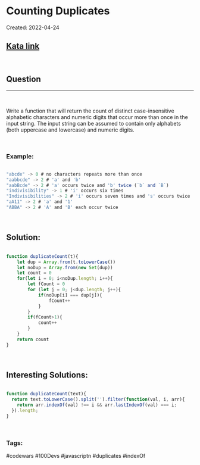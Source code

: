 # Counting Duplicates

Created: 2022-04-24

[1]: https://www.codewars.com/kata/54bf1c2cd5b56cc47f0007a1/train/javascript
## [Kata link][1]

&nbsp;

## Question
---

&nbsp;

Write a function that will return the count of distinct case-insensitive alphabetic characters and numeric digits that occur more than once in the input string. The input string can be assumed to contain only alphabets (both uppercase and lowercase) and numeric digits.

&nbsp;

### **Example:** 
<!-- code below -->

```javascript

"abcde" -> 0 # no characters repeats more than once
"aabbcde" -> 2 # 'a' and 'b'
"aabBcde" -> 2 # 'a' occurs twice and 'b' twice (`b` and `B`)
"indivisibility" -> 1 # 'i' occurs six times
"Indivisibilities" -> 2 # 'i' occurs seven times and 's' occurs twice
"aA11" -> 2 # 'a' and '1'
"ABBA" -> 2 # 'A' and 'B' each occur twice

```
&nbsp;

## **Solution:**

<!-- code below -->

```javascript

function duplicateCount(t){
    let dup = Array.from(t.toLowerCase())
    let noDup = Array.from(new Set(dup))
    let count = 0
    for(let i = 0; i<noDup.length; i++){
        let fCount = 0
        for (let j = 0; j<dup.length; j++){
            if(noDup[i] === dup[j]){
                fCount++
            }
        }
        if(fCount>1){
            count++
        }
    }
    return count
}

```

&nbsp;

## **Interesting Solutions:**

<!-- code below -->

```javascript

function duplicateCount(text){
  return text.toLowerCase().split('').filter(function(val, i, arr){
    return arr.indexOf(val) !== i && arr.lastIndexOf(val) === i;
  }).length;
}

```

&nbsp;

### Tags:
#codewars #100Devs #javascriptn #duplicates #indexOf
